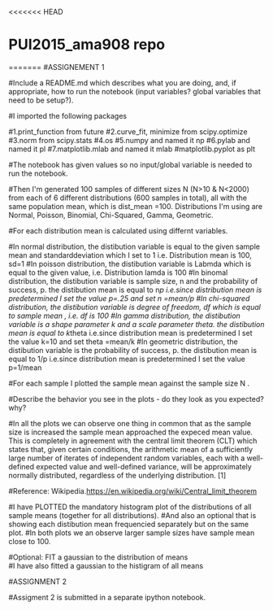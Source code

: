 <<<<<<< HEAD
# PUI2015_ama908 repo
=======
#ASSIGNEMENT 1

#Include a README.md which describes what you are doing, and, if appropriate, how to run the notebook (input variables? global variables that need to be setup?).

#I imported the following packages  

#1.print_function from future
#2.curve_fit, minimize from scipy.optimize 
#3.norm from scipy.stats 
#4.os
#5.numpy and named it np
#6.pylab and named it pl
#7.matplotlib.mlab and named it mlab
#matplotlib.pyplot as plt

#The notebook has given values so no input/global variable is needed to run the notebook. 

#Then I'm generated  100 samples of different sizes N (N>10 & N<2000) from each of 6 different distributions (600 samples in total), all with the same population mean, which is dist_mean =100. Distributions I'm using are Normal, Poisson, Binomial, Chi-Squared, Gamma, Geometric.

#For each distribution mean is calculated using differnt variables. 

#In normal distribution, the distibution variable is equal to the given sample mean and standarddeviation which I set to 1  i.e. Distribution mean is 100, sd=1
#In poisson distribution, the distibution variable is Labmda which is equal to the given value, i.e. Distribution lamda is 100
#In binomal distribution, the distibution variable is sample size, n and the probability of success, p. the distibution mean is equal to n*p i.e.since distribution mean is predetermined I set the value p=.25 and set n =mean/p
#In chi-squared distribution, the distibution variable is degree of freedom, df which is equal to sample mean , i.e. df is 100
#In gamma distribution, the distibution variable is a shape parameter k and a scale parameter theta. the distibution mean is equal to k*theta i.e.since distribution mean is predetermined I set the value k=10 and set theta =mean/k
#In geometric distribution, the distibution variable is the probability of success, p. the distibution mean is equal to 1/p i.e.since distribution mean is predetermined I set the value p=1/mean


#For each sample I plotted the sample mean against the sample size N . 

#Describe the behavior you see in the plots - do they look as you expected? why?

#In all the plots we can observe one thing in common that as the sample size is increased the sample mean approached the expeced mean value. This is completely in agreement with the central limit theorem (CLT) which states that, given certain conditions, the arithmetic mean of a sufficiently large number of iterates of independent random variables, each with a well-defined expected value and well-defined variance, will be approximately normally distributed, regardless of the underlying distribution. [1]

#Reference: Wikipedia.https://en.wikipedia.org/wiki/Central_limit_theorem

#I have PLOTTED the mandatory histogram plot of the distributions of all sample means (together for all distributions). 
#And also an optional that is showing each distibution mean frequencied separately but on the same plot. 
#In both plots we an observe larger sample sizes have sample mean close to 100. 

#Optional: FIT a gaussian to the distribution of means             
 #I have also fitted a gaussian to the histigram of all means 


#ASSIGNMENT 2

#Assigment 2 is submitted in a separate ipython notebook. 

